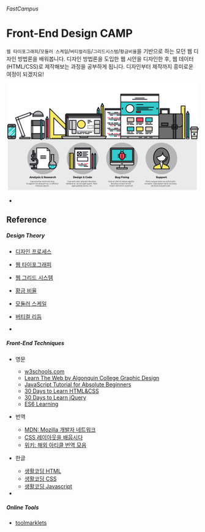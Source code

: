 ###### FastCampus
# Front-End Design CAMP

`웹 타이포그래피`/`모듈러 스케일`/`버티컬리듬`/`그리드시스템`/`황금비율`을 기반으로 하는 모던 웹 디자인 방법론을 배워봅니다. 디자인 방법론을 도입한 웹 시안을 디자인한 후, 웹 데이터(HTML/CSS)로 제작해보는 과정을 공부하게 됩니다. 디자인부터 제작까지 흥미로운 여정이 되겠지요!


![Web Design Workflow](Assets/dsgn_web_development.png)

-

## Reference

##### Design Theory
- [디자인 프로세스](https://github.com/yamoo9/PSD2HTML-CSS/wiki/%EB%94%94%EC%9E%90%EC%9D%B8-%ED%94%84%EB%A1%9C%EC%84%B8%EC%8A%A4)
- [웹 타이포그래피](https://github.com/yamoo9/PSD2HTML-CSS/wiki/%EC%9B%B9-%ED%83%80%EC%9D%B4%ED%8F%AC%EA%B7%B8%EB%9E%98%ED%94%BC)
- [웹 그리드 시스템](https://github.com/yamoo9/PSD2HTML-CSS/wiki/%EC%9B%B9-%EA%B7%B8%EB%A6%AC%EB%93%9C-%EC%8B%9C%EC%8A%A4%ED%85%9C)
- [황금 비율](https://github.com/yamoo9/PSD2HTML-CSS/wiki/%EC%9E%90%EC%97%B0-%EC%95%88%EC%97%90%EC%84%9C-%EC%B0%BE%EC%9D%80-%ED%99%A9%EA%B8%88-%EB%94%94%EC%9E%90%EC%9D%B8)
- [모듈러 스케일](http://type-scale.com/)
- [버티컬 리듬](http://www.basehold.it/)

-

##### Front-End Techniques

- 영문
    - [w3schools.com](http://www.w3schools.com/)
    - [Learn The Web by Algonquin College Graphic Design](https://learn-the-web.algonquindesign.ca/topics/)
    - [JavaScript Tutorial for Absolute Beginners](https://www.youtube.com/watch?v=XL9Ri8pO68w)
    - [30 Days to Learn HTML&CSS](https://www.youtube.com/watch?v=yTHTo28hwTQ&list=PLgGbWId6zgaWZkPFI4Sc9QXDmmOWa1v5F)
    - [30 Days to Learn jQuery](https://www.youtube.com/watch?v=_ZYy4kof5Oo&list=PLuwqxbvf3olp-FNFjkdWyNvrh_DCkH_TA)
    - [ES6 Learning](https://github.com/ericdouglas/ES6-Learning)

- 번역
    - [MDN: Mozilla 개발자 네트워크](https://developer.mozilla.org/ko/)
    - [CSS 레이아웃을 배웁시다](http://ko.learnlayout.com/)
    - [위키: 해외 아티클 번역 모음](https://github.com/nolboo/nolboo.github.io/wiki)

- 한글
    - [생활코딩 HTML](https://opentutorials.org/course/2039)
    - [생활코딩 CSS](https://opentutorials.org/course/45/2)
    - [생활코딩 Javascript](https://opentutorials.org/course/1375)

-

##### Online Tools

- [toolmarklets](http://www.toolmarklets.com/)
